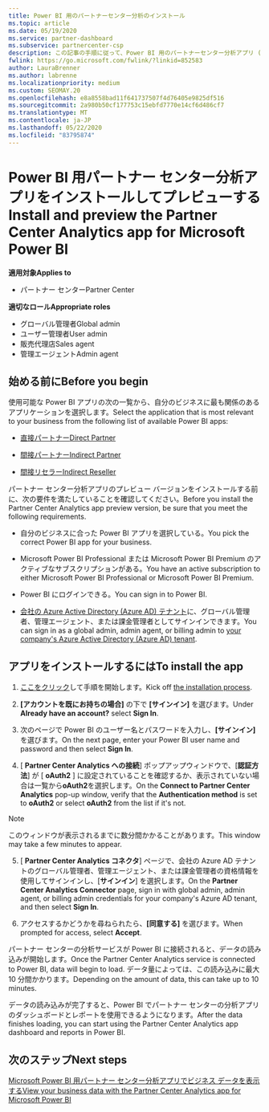 ```yaml
---
title: Power BI 用のパートナーセンター分析のインストール
ms.topic: article
ms.date: 05/19/2020
ms.service: partner-dashboard
ms.subservice: partnercenter-csp
description: この記事の手順に従って、Power BI 用のパートナーセンター分析アプリ (CSP のダイレクトパートナー向け) をインストールしてプレビューします。
fwlink: https://go.microsoft.com/fwlink/?linkid=852583
author: LauraBrenner
ms.author: labrenne
ms.localizationpriority: medium
ms.custom: SEOMAY.20
ms.openlocfilehash: e8a8558bad11f641737507f4d76405e9825df516
ms.sourcegitcommit: 2a980b50cf177753c15ebfd7770e14cf6d486cf7
ms.translationtype: MT
ms.contentlocale: ja-JP
ms.lasthandoff: 05/22/2020
ms.locfileid: "83795874"
---
```

# <a name="install-and-preview-the-partner-center-analytics-app-for-microsoft-power-bi"></a><span data-ttu-id="ec634-103">Power BI 用パートナー センター分析アプリをインストールしてプレビューする</span><span class="sxs-lookup"><span data-stu-id="ec634-103">Install and preview the Partner Center Analytics app for Microsoft Power BI</span></span>

<span data-ttu-id="ec634-104">**適用対象**</span><span class="sxs-lookup"><span data-stu-id="ec634-104">**Applies to**</span></span>

- <span data-ttu-id="ec634-105">パートナー センター</span><span class="sxs-lookup"><span data-stu-id="ec634-105">Partner Center</span></span>

<span data-ttu-id="ec634-106">**適切なロール**</span><span class="sxs-lookup"><span data-stu-id="ec634-106">**Appropriate roles**</span></span>
-   <span data-ttu-id="ec634-107">グローバル管理者</span><span class="sxs-lookup"><span data-stu-id="ec634-107">Global admin</span></span>
-   <span data-ttu-id="ec634-108">ユーザー管理者</span><span class="sxs-lookup"><span data-stu-id="ec634-108">User admin</span></span>
-   <span data-ttu-id="ec634-109">販売代理店</span><span class="sxs-lookup"><span data-stu-id="ec634-109">Sales agent</span></span>
-   <span data-ttu-id="ec634-110">管理エージェント</span><span class="sxs-lookup"><span data-stu-id="ec634-110">Admin agent</span></span>

## <a name="before-you-begin"></a><span data-ttu-id="ec634-111">始める前に</span><span class="sxs-lookup"><span data-stu-id="ec634-111">Before you begin</span></span>

<span data-ttu-id="ec634-112">使用可能な Power BI アプリの次の一覧から、自分のビジネスに最も関係のあるアプリケーションを選択します。</span><span class="sxs-lookup"><span data-stu-id="ec634-112">Select the application that is most relevant to your business from the following list of available Power BI apps:</span></span>
- [<span data-ttu-id="ec634-113">直接パートナー</span><span class="sxs-lookup"><span data-stu-id="ec634-113">Direct Partner</span></span>](https://app.powerbi.com/groups/me/getdata/services/direct-providers-partner-analytics)

- [<span data-ttu-id="ec634-114">間接パートナー</span><span class="sxs-lookup"><span data-stu-id="ec634-114">Indirect Partner</span></span>](https://app.powerbi.com/groups/me/getdata/services/indirect-providers-partner-analytics)

- [<span data-ttu-id="ec634-115">間接リセラー</span><span class="sxs-lookup"><span data-stu-id="ec634-115">Indirect Reseller</span></span>](https://app.powerbi.com/groups/me/getdata/services/indirect-seller-partner-analytics)

<span data-ttu-id="ec634-116">パートナー センター分析アプリのプレビュー バージョンをインストールする前に、次の要件を満たしていることを確認してください。</span><span class="sxs-lookup"><span data-stu-id="ec634-116">Before you install the Partner Center Analytics app preview version, be sure that you meet the following requirements.</span></span>

- <span data-ttu-id="ec634-117">自分のビジネスに合った Power BI アプリを選択している。</span><span class="sxs-lookup"><span data-stu-id="ec634-117">You pick the correct Power BI app for your business.</span></span>

- <span data-ttu-id="ec634-118">Microsoft Power BI Professional または Microsoft Power BI Premium のアクティブなサブスクリプションがある。</span><span class="sxs-lookup"><span data-stu-id="ec634-118">You have an active subscription to either Microsoft Power BI Professional or Microsoft Power BI Premium.</span></span>

- <span data-ttu-id="ec634-119">Power BI にログインできる。</span><span class="sxs-lookup"><span data-stu-id="ec634-119">You can sign in to Power BI.</span></span>

- <span data-ttu-id="ec634-120">[会社の Azure Active Directory (Azure AD) テナント](azure-active-directory-tenants-and-partner-center.md)に、グローバル管理者、管理エージェント、または課金管理者としてサインインできます。</span><span class="sxs-lookup"><span data-stu-id="ec634-120">You can sign in as a global admin, admin agent, or billing admin to [your company's Azure Active Directory (Azure AD) tenant](azure-active-directory-tenants-and-partner-center.md).</span></span>

## <a name="to-install-the-app"></a><span data-ttu-id="ec634-121">アプリをインストールするには</span><span class="sxs-lookup"><span data-stu-id="ec634-121">To install the app</span></span>

1. <span data-ttu-id="ec634-122">[ここをクリック](https://app.powerbi.com/getdata/services/partneranalytics?cpcode=PartnerCenterAnalytics&getDataForceConnect=true&alwaysPromptForContentProviderCreds=true)して手順を開始します。</span><span class="sxs-lookup"><span data-stu-id="ec634-122">Kick off [the installation process](https://app.powerbi.com/getdata/services/partneranalytics?cpcode=PartnerCenterAnalytics&getDataForceConnect=true&alwaysPromptForContentProviderCreds=true).</span></span>

2. <span data-ttu-id="ec634-123">**[アカウントを既にお持ちの場合]** の下で **[サインイン]** を選びます。</span><span class="sxs-lookup"><span data-stu-id="ec634-123">Under **Already have an account?** select **Sign In**.</span></span> 

3. <span data-ttu-id="ec634-124">次のページで Power BI のユーザー名とパスワードを入力し、**[サインイン]** を選びます。</span><span class="sxs-lookup"><span data-stu-id="ec634-124">On the next page, enter your Power BI user name and password and then select **Sign In**.</span></span> 

4. <span data-ttu-id="ec634-125">[ **Partner Center Analytics への接続**] ポップアップウィンドウで、[**認証方法**] が [ **oAuth2** ] に設定されていることを確認するか、表示されていない場合は一覧から**oAuth2**を選択します。</span><span class="sxs-lookup"><span data-stu-id="ec634-125">On the **Connect to Partner Center Analytics** pop-up window, verify that the **Authentication method** is set to **oAuth2** or select **oAuth2** from the list if it's not.</span></span> 

> [!NOTE]  
>  <span data-ttu-id="ec634-126">このウィンドウが表示されるまでに数分間かかることがあります。</span><span class="sxs-lookup"><span data-stu-id="ec634-126">This window may take a few minutes to appear.</span></span>

5. <span data-ttu-id="ec634-127">[ **Partner Center Analytics コネクタ**] ページで、会社の Azure AD テナントのグローバル管理者、管理エージェント、または課金管理者の資格情報を使用してサインインし、[**サインイン**] を選択します。</span><span class="sxs-lookup"><span data-stu-id="ec634-127">On the **Partner Center Analytics Connector** page, sign in with global admin, admin agent, or billing admin credentials for your company's Azure AD tenant, and then select **Sign In**.</span></span>
 
6. <span data-ttu-id="ec634-128">アクセスするかどうかを尋ねられたら、**[同意する]** を選びます。</span><span class="sxs-lookup"><span data-stu-id="ec634-128">When prompted for access, select **Accept**.</span></span> 

<span data-ttu-id="ec634-129">パートナー センターの分析サービスが Power BI に接続されると、データの読み込みが開始します。</span><span class="sxs-lookup"><span data-stu-id="ec634-129">Once the Partner Center Analytics service is connected to Power BI, data will begin to load.</span></span> <span data-ttu-id="ec634-130">データ量によっては、この読み込みに最大 10 分間かかります。</span><span class="sxs-lookup"><span data-stu-id="ec634-130">Depending on the amount of data, this can take up to 10 minutes.</span></span> 

<span data-ttu-id="ec634-131">データの読み込みが完了すると、Power BI でパートナー センターの分析アプリのダッシュボードとレポートを使用できるようになります。</span><span class="sxs-lookup"><span data-stu-id="ec634-131">After the data finishes loading, you can start using the Partner Center Analytics app dashboard and reports in Power BI.</span></span>

## <a name="next-steps"></a><span data-ttu-id="ec634-132">次のステップ</span><span class="sxs-lookup"><span data-stu-id="ec634-132">Next steps</span></span>

[<span data-ttu-id="ec634-133">Microsoft Power BI 用パートナー センター分析アプリでビジネス データを表示する</span><span class="sxs-lookup"><span data-stu-id="ec634-133">View your business data with the Partner Center Analytics app for Microsoft Power BI</span></span>](power-bi-app-for-direct-partners-use.md)
